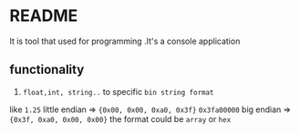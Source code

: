 # README 

It is tool that used for programming .It's a console application 

## functionality 

1. `float,int, string..` to specific `bin string format`

like `1.25` little endian => `{0x00, 0x00, 0xa0, 0x3f}`
               `0x3fa00000`
            big endian => `{0x3f, 0xa0, 0x00, 0x00}`
the format could be `array` or `hex`








